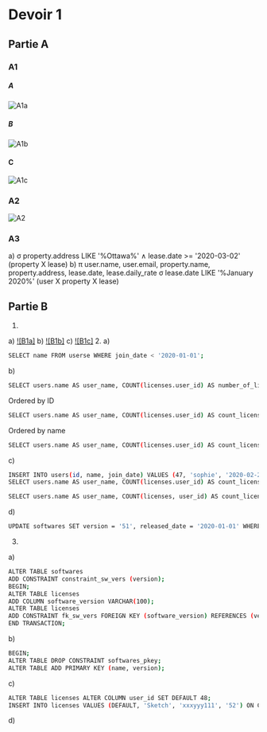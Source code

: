 # Devoir 1
## Partie A
### A1 
##### A 
![A1a](https://github.com/vusophie/csi2532_playground/blob/devoir1/1a.png)

##### B
![A1b](https://github.com/vusophie/csi2532_playground/blob/devoir1/1b.png)

#### C
![A1c](https://github.com/vusophie/csi2532_playground/blob/devoir1/1c.png)

### A2
![A2](https://github.com/vusophie/csi2532_playground/blob/devoir1/2.png)

### A3
a) σ property.address LIKE '%Ottawa%' ∧ lease.date >= '2020-03-02' (property X lease)
b) π user.name, user.email, property.name, property.address, lease.date, lease.daily_rate σ lease.date LIKE '%January 2020%' (user X property X lease)
## Partie B
1. 
a) [![B1a]]()
b) [![B1b]]()
c) [![B1c]]()
2. 
a) 
```sh
SELECT name FROM userse WHERE join_date < '2020-01-01';
```
b) 
```sh
SELECT users.name AS user_name, COUNT(licenses.user_id) AS number_of_licenses FROM users LEFT JOIN licenses ON users.id = licenses.user_id GROUP BY licenses.user_id, users.name; 
```
Ordered by ID
```sh
SELECT users.name AS user_name, COUNT(licenses.user_id) AS count_license_user_id FROM users LEFT JOIN licenses ON users.id = licenses.user_id GROUP BY licenses.user_id, users.name ORDER BY licenses.user_id DESC;
```
Ordered by name
```sh
SELECT users.name AS user_name, COUNT(licenses.user_id) AS count_license_user_id FROM users LEFT JOIN licenses ON users.id = licenses.user_id GROUP BY licenses.user_id, users.name ORDER BYusers.name
```
c) 
```sh
INSERT INTO users(id, name, join_date) VALUES (47, 'sophie', '2020-02-27');
SELECT users.name AS user_name, COUNT(licenses.user_id) AS count_license_user_id FROM users LEFT JOIN licenses.user_id GROUP BY licenses.user_id, users.name ORDER BY users.name;
```
```sh
SELECT users.name AS user_name, COUNT(licenses, user_id) AS count_license_user_id FROM users LEFT JOIN licenses ON users.id = licenses.user_id GROUP BY licenses.user_id, users.name ORDER BY licenses.user_id DESC;
```
d) 
```sh
UPDATE softwares SET version = '51', released_date = '2020-01-01' WHERE name = 'Sketch';
```
3. 
a) 
```sh
ALTER TABLE softwares
ADD CONSTRAINT constraint_sw_vers (version);
BEGIN;
ALTER TABLE licenses
ADD COLUMN software_version VARCHAR(100);
ALTER TABLE licenses
ADD CONSTRAINT fk_sw_vers FOREIGN KEY (software_version) REFERENCES (version);
END TRANSACTION;
```
b) 
```sh
BEGIN;
ALTER TABLE DROP CONSTRAINT softwares_pkey;
ALTER TABLE ADD PRIMARY KEY (name, version);
```
c) 
```sh
ALTER TABLE licenses ALTER COLUMN user_id SET DEFAULT 48;
INSERT INTO licenses VALUES (DEFAULT, 'Sketch', 'xxxyyy111', '52') ON CONFLICT(user_id, software_name) DO UPDATE SET user_id = DEFAULT, software_name = 'Ms Word';
```
d) 
